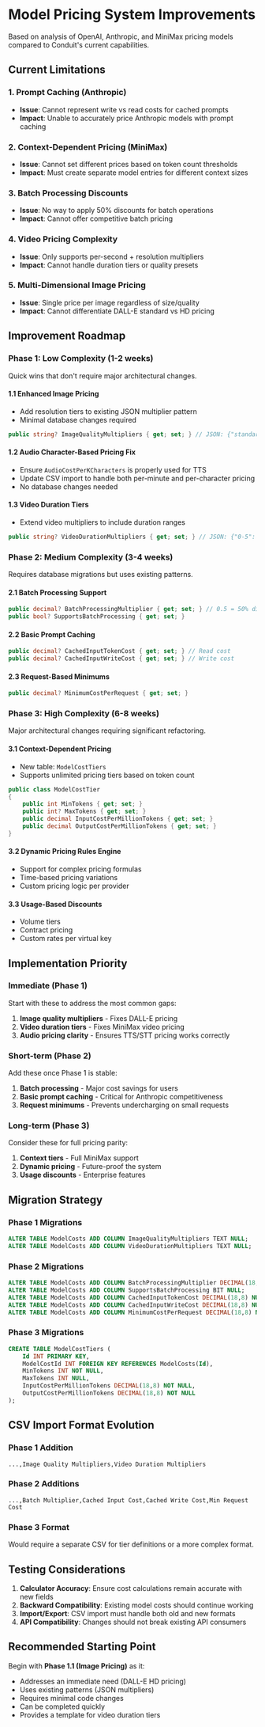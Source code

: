 # Model Pricing System Improvements

Based on analysis of OpenAI, Anthropic, and MiniMax pricing models compared to Conduit's current capabilities.

## Current Limitations

### 1. **Prompt Caching** (Anthropic)
- **Issue**: Cannot represent write vs read costs for cached prompts
- **Impact**: Unable to accurately price Anthropic models with prompt caching

### 2. **Context-Dependent Pricing** (MiniMax)
- **Issue**: Cannot set different prices based on token count thresholds
- **Impact**: Must create separate model entries for different context sizes

### 3. **Batch Processing Discounts**
- **Issue**: No way to apply 50% discounts for batch operations
- **Impact**: Cannot offer competitive batch pricing

### 4. **Video Pricing Complexity**
- **Issue**: Only supports per-second + resolution multipliers
- **Impact**: Cannot handle duration tiers or quality presets

### 5. **Multi-Dimensional Image Pricing**
- **Issue**: Single price per image regardless of size/quality
- **Impact**: Cannot differentiate DALL-E standard vs HD pricing

## Improvement Roadmap

### Phase 1: Low Complexity (1-2 weeks)
Quick wins that don't require major architectural changes.

#### 1.1 Enhanced Image Pricing
- Add resolution tiers to existing JSON multiplier pattern
- Minimal database changes required
```csharp
public string? ImageQualityMultipliers { get; set; } // JSON: {"standard": 1.0, "hd": 2.0}
```

#### 1.2 Audio Character-Based Pricing Fix
- Ensure `AudioCostPerKCharacters` is properly used for TTS
- Update CSV import to handle both per-minute and per-character pricing
- No database changes needed

#### 1.3 Video Duration Tiers
- Extend video multipliers to include duration ranges
```csharp
public string? VideoDurationMultipliers { get; set; } // JSON: {"0-5": 1.0, "5-10": 2.0}
```

### Phase 2: Medium Complexity (3-4 weeks)
Requires database migrations but uses existing patterns.

#### 2.1 Batch Processing Support
```csharp
public decimal? BatchProcessingMultiplier { get; set; } // 0.5 = 50% discount
public bool? SupportsBatchProcessing { get; set; }
```

#### 2.2 Basic Prompt Caching
```csharp
public decimal? CachedInputTokenCost { get; set; } // Read cost
public decimal? CachedInputWriteCost { get; set; } // Write cost
```

#### 2.3 Request-Based Minimums
```csharp
public decimal? MinimumCostPerRequest { get; set; }
```

### Phase 3: High Complexity (6-8 weeks)
Major architectural changes requiring significant refactoring.

#### 3.1 Context-Dependent Pricing
- New table: `ModelCostTiers`
- Supports unlimited pricing tiers based on token count
```csharp
public class ModelCostTier
{
    public int MinTokens { get; set; }
    public int? MaxTokens { get; set; }
    public decimal InputCostPerMillionTokens { get; set; }
    public decimal OutputCostPerMillionTokens { get; set; }
}
```

#### 3.2 Dynamic Pricing Rules Engine
- Support for complex pricing formulas
- Time-based pricing variations
- Custom pricing logic per provider

#### 3.3 Usage-Based Discounts
- Volume tiers
- Contract pricing
- Custom rates per virtual key

## Implementation Priority

### Immediate (Phase 1)
Start with these to address the most common gaps:
1. **Image quality multipliers** - Fixes DALL-E pricing
2. **Video duration tiers** - Fixes MiniMax video pricing
3. **Audio pricing clarity** - Ensures TTS/STT pricing works correctly

### Short-term (Phase 2)
Add these once Phase 1 is stable:
1. **Batch processing** - Major cost savings for users
2. **Basic prompt caching** - Critical for Anthropic competitiveness
3. **Request minimums** - Prevents undercharging on small requests

### Long-term (Phase 3)
Consider these for full pricing parity:
1. **Context tiers** - Full MiniMax support
2. **Dynamic pricing** - Future-proof the system
3. **Usage discounts** - Enterprise features

## Migration Strategy

### Phase 1 Migrations
```sql
ALTER TABLE ModelCosts ADD COLUMN ImageQualityMultipliers TEXT NULL;
ALTER TABLE ModelCosts ADD COLUMN VideoDurationMultipliers TEXT NULL;
```

### Phase 2 Migrations
```sql
ALTER TABLE ModelCosts ADD COLUMN BatchProcessingMultiplier DECIMAL(18,4) NULL;
ALTER TABLE ModelCosts ADD COLUMN SupportsBatchProcessing BIT NULL;
ALTER TABLE ModelCosts ADD COLUMN CachedInputTokenCost DECIMAL(18,8) NULL;
ALTER TABLE ModelCosts ADD COLUMN CachedInputWriteCost DECIMAL(18,8) NULL;
ALTER TABLE ModelCosts ADD COLUMN MinimumCostPerRequest DECIMAL(18,8) NULL;
```

### Phase 3 Migrations
```sql
CREATE TABLE ModelCostTiers (
    Id INT PRIMARY KEY,
    ModelCostId INT FOREIGN KEY REFERENCES ModelCosts(Id),
    MinTokens INT NOT NULL,
    MaxTokens INT NULL,
    InputCostPerMillionTokens DECIMAL(18,8) NOT NULL,
    OutputCostPerMillionTokens DECIMAL(18,8) NOT NULL
);
```

## CSV Import Format Evolution

### Phase 1 Addition
```csv
...,Image Quality Multipliers,Video Duration Multipliers
```

### Phase 2 Additions
```csv
...,Batch Multiplier,Cached Input Cost,Cached Write Cost,Min Request Cost
```

### Phase 3 Format
Would require a separate CSV for tier definitions or a more complex format.

## Testing Considerations

1. **Calculator Accuracy**: Ensure cost calculations remain accurate with new fields
2. **Backward Compatibility**: Existing model costs should continue working
3. **Import/Export**: CSV import must handle both old and new formats
4. **API Compatibility**: Changes should not break existing API consumers

## Recommended Starting Point

Begin with **Phase 1.1 (Image Pricing)** as it:
- Addresses an immediate need (DALL-E HD pricing)
- Uses existing patterns (JSON multipliers)
- Requires minimal code changes
- Can be completed quickly
- Provides a template for video duration tiers